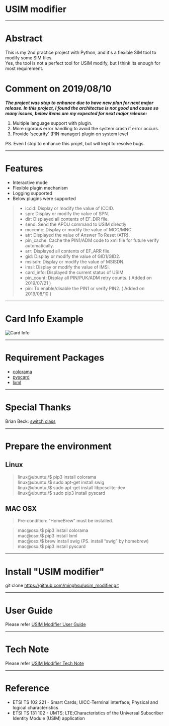 # USIM modifier

---
# Abstract

This is my 2nd practice project with Python, and it's a flexible SIM tool to modify some SIM files.  
Yes, the tool is not a perfect tool for USIM modify, but I think its enough for most requirement.

# Comment on 2019/08/10

***The project was stop to enhance due to have new plan for next major release.
In this project, I found the architectue is not good and cause so many issues, below items are my expected for next major release:***
1. Multiple language support with plugin.
2. More rigorous error handling to avoid the system crash if error occurs.  
3. Provide 'security' (PIN manager) plugin on system level

PS. Even I stop to enhance this projet, but will kept to resolve bugs.

---
# Features

- Interactive mode
- Flexible plugin mechanism
- Logging supported
- Below plugins were supported
> - iccid: Display or modify the value of ICCID.
> - spn: Display or modify the value of SPN.
> - dir: Displayed all contents of EF_DIR file.
> - send: Send the APDU command to USIM directly
> - mccmnc: Display or modify the value of MCC/MNC.
> - atr: Displayed the value of Answer To Reset (ATR).
> - pin_cache: Cache the PIN1/ADM code to xml file for future verify automatically.
> - arr: Displayed all contents of EF_ARR file.
> - gid: Display or modify the value of GID1/GID2.
> - msisdn: Display or modify the value of MSISDN.
> - imsi: Display or modify the value of IMSI.
> - card_info: Displayed the current status of USIM
> - pin_count: Display all PIN/PUK/ADM retry counts. ( Added on 2019/07/21 )
> - pin: To enable/disable the PIN1 or verify PIN2. ( Added on 2019/08/10 )

---
# Card Info Example
![Card Info](https://minghsu.github.io/usim_modifier/docs/images/card_info.png)

---
# Requirement Packages

- [colorama](https://pypi.org/project/colorama/)
- [pyscard](https://pyscard.sourceforge.io/)  
- [lxml](https://lxml.de/)  

---
# Special Thanks

Brian Beck: [switch class](http://code.activestate.com/recipes/410692/)

---
# Prepare the environment

## Linux
> linux@ubuntu:/$ pip3 install colorama  
> linux@ubuntu:/$ sudo apt-get install swig  
> linux@ubuntu:/$ sudo apt-get install libpcsclite-dev  
> linux@ubuntu:/$ sudo pip3 install pyscard

## MAC OSX
> Pre-condition: “HomeBrew” must be installed.  
  
> mac@osx:/$ pip3 install colorama  
> mac@osx:/$ pip3 install lxml  
> mac@osx:/$ brew install swig  (PS. install “swig” by homebrew)  
> mac@osx:/$ pip3 install pyscard  

---
# Install "USIM modifier"

git clone https://github.com/minghsu/usim_modifier.git

---
# User Guide

Please refer [USIM Modifier User Guide](https://github.com/minghsu/usim_modifier/blob/master/docs/usim_modifier_user_guide.pdf) 

---
# Tech Note

Please refer [USIM Modifier Tech Note](https://github.com/minghsu/usim_modifier/blob/master/docs/usim_modifier_tech_note.pdf)

---
# Reference
- ETSI TS 102 221 - Smart Cards; UICC-Terminal interface; Physical and logical characteristics
- ETSI TS 131 102 - UMTS; LTE;Characteristics of the Universal Subscriber Identity Module (USIM) application
